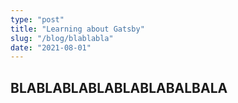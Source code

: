 ```yaml
---
type: "post"
title: "Learning about Gatsby"
slug: "/blog/blablabla"
date: "2021-08-01"
---
```


## BLABLABLABLABLABLABALBALA
